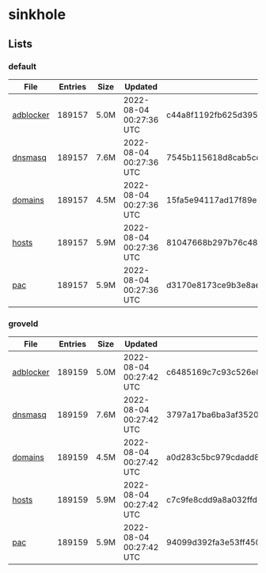 # sinkhole

## Lists

### default

|File|Entries|Size|Updated|Hash|
|-|-|-|-|-|
|[adblocker](https://raw.githubusercontent.com/groveld/sinkhole/lists/default/adblocker.txt)|189157|5.0M|2022-08-04 00:27:36 UTC|c44a8f1192fb625d3955dfa957723a02ae36b19e5ec2633e6f73939411a7b3ce|
|[dnsmasq](https://raw.githubusercontent.com/groveld/sinkhole/lists/default/dnsmasq.txt)|189157|7.6M|2022-08-04 00:27:36 UTC|7545b115618d8cab5cda7f9eda517feb642850d592f3696bac481c10c7e8ef8d|
|[domains](https://raw.githubusercontent.com/groveld/sinkhole/lists/default/domains.txt)|189157|4.5M|2022-08-04 00:27:36 UTC|15fa5e94117ad17f89e1623ae31a745f3b017cfcd87c938f65cb00126ee13f36|
|[hosts](https://raw.githubusercontent.com/groveld/sinkhole/lists/default/hosts.txt)|189157|5.9M|2022-08-04 00:27:36 UTC|81047668b297b76c483ea187eb25c7ba93ce5a648e47754896e2e328fe99f4d0|
|[pac](https://raw.githubusercontent.com/groveld/sinkhole/lists/default/pac.txt)|189157|5.9M|2022-08-04 00:27:36 UTC|d3170e8173ce9b3e8aee46be25246546c418c77ebb1c8cb7be2d4413e0e62aee|

### groveld

|File|Entries|Size|Updated|Hash|
|-|-|-|-|-|
|[adblocker](https://raw.githubusercontent.com/groveld/sinkhole/lists/groveld/adblocker.txt)|189159|5.0M|2022-08-04 00:27:42 UTC|c6485169c7c93c526e8eb65fc8a29e44b4fbe09807924b4f45355535d553ac09|
|[dnsmasq](https://raw.githubusercontent.com/groveld/sinkhole/lists/groveld/dnsmasq.txt)|189159|7.6M|2022-08-04 00:27:42 UTC|3797a17ba6ba3af3520ba7d5b092479d7060eb0afd80f8d252bfad6075b16560|
|[domains](https://raw.githubusercontent.com/groveld/sinkhole/lists/groveld/domains.txt)|189159|4.5M|2022-08-04 00:27:42 UTC|a0d283c5bc979cdadd8319add6bb74f37abda0764455bbeb8cb827093e89559f|
|[hosts](https://raw.githubusercontent.com/groveld/sinkhole/lists/groveld/hosts.txt)|189159|5.9M|2022-08-04 00:27:42 UTC|c7c9fe8cdd9a8a032ffda0392023b401bac77e4a3903f5fd80af833f35ef5f82|
|[pac](https://raw.githubusercontent.com/groveld/sinkhole/lists/groveld/pac.txt)|189159|5.9M|2022-08-04 00:27:42 UTC|94099d392fa3e53ff450575e4556ad4098115ff03bf4097c9985c74777767ddc|
